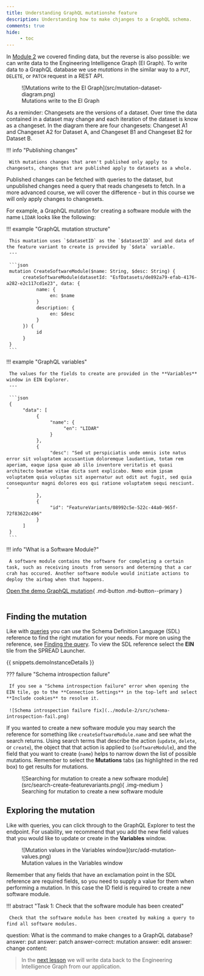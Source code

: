 ```yaml
---
title: Understanding GraphQL mutationshe feature 
description: Understanding how to make chjanges to a GraphQL schema.
comments: true
hide:
     - toc
---
```


In [Module 2](../module-2/querying-spread.md#finding-the-query) we covered finding data, but the reverse is also possible: we can write data to the Engineering Intelligence Graph (EI Graph). To write data to a GraphQL database we use _mutations_ in the similar way to a `PUT`, `DELETE`, or `PATCH` request in a REST API.

<figure markdown="span">
     ![Mutations write to the EI Graph](src/mutation-dataset-diagram.png)
     <figcaption>Mutations write to the EI Graph</figcaption>
</figure>

As a reminder: Changesets are the versions of a dataset. Over time the data contained in a dataset may change and each iteration of the dataset is know as a changeset. In the diagram there are four changesets: Changeset A1 and Changeset A2 for Dataset A, and Changeset B1 and Changeset B2 for Dataset B.

!!! info "Publishing changes"

     With mutations changes that aren't published only apply to changesets, changes that are published apply to datasets as a whole.

Published changes can be fetched with queries to the dataset, but unpublished changes need a query that reads changesets to fetch. In a more advanced course, we will cover the difference - but in this course we will only apply changes to changesets.

For example, a GraphQL mutation for creating a software module with the name `LIDAR` looks like the following:

<div class='grid' markdown>

!!! example "GraphQL mutation structure"

     This muatation uses `$datasetID` as the `$datasetID` and and data of the feature variant to create is provided by `$data` variable.
     ---

     ```json
     mutation CreateSoftwareModule($name: String, $desc: String) {
          createSoftwareModule(datasetId: "EsfDatasets/de892a79-efab-4176-a282-e2c117cd1e23", data: {
               name: {
                    en: $name
               }
               description: {
                    en: $desc
               }
          }) {
               id
          }
     }
     ```
     
!!! example "GraphQL variables"

     The values for the fields to create are provided in the **Variables** window in EIN Explorer.
     ---

     ```json
     {
          "data": [
               {
                    "name": {
                         "en": "LIDAR"
                    }
               },
               {
                    "desc": "Sed ut perspiciatis unde omnis iste natus error sit voluptatem accusantium doloremque laudantium, totam rem aperiam, eaque ipsa quae ab illo inventore veritatis et quasi architecto beatae vitae dicta sunt explicabo. Nemo enim ipsam voluptatem quia voluptas sit aspernatur aut odit aut fugit, sed quia consequuntur magni dolores eos qui ratione voluptatem sequi nesciunt. "
               }, 
               {
                    "id": "FeatureVariants/08992c5e-522c-44a0-965f-72f83622c496"
               }
          ]
     }
     ```
</div>

!!! info "What is a Software Module?"

     A software module contains the software for completing a certain task, such as receiving inouts from sensors and determing that a car crah has occured. Another software module would initiate actions to deploy the airbag when that happens.

[Open the demo GraphQL mutation](https://app.spread.ai/ein?explorerURLState=N4IgJg9gxgrgtgUwHYBcQC4QAI4xQQxQEsIksBhAJwUIQGUIAzFAd32oFkIwYAbBABQASJPkTosdFJSJIA5gBosQsAgDOUCVJnyAlFmAAdMllNmzUarQbM2nbn0FhC%2BNQhQBJMBMMgAomqMACIubihqAPSqABwAnABM%2BADssQC0CIz4AEapACwAjEkAbKn48dHx6fFQ%2BYVQYPkI8QDMvkrOBBJGJua95qLiBsZ9IyPIEiJiCMOjfQC%2BM7PmqhoyAA7EpF2LS2NIEytQO7sLPSNz%2Bt275kRgx72nDyAKIABu7ETZ-GoY2ENnfV8HXwvgkAG17rMrtcRr4BtMMP8YddfMhQVhfAAZDxBACCACVfJCYY9kXMFMSRtDkeYgeojojfHQEGAsHgsGsEJQ1GsiFBPsQ1GykKosBA4EgiEKpSgEFhRCgYEKuZQIJQsGoiCgsK8ILwYBtaHAsPgoLA1PhUER4FhILw1Qg4ABHGBy3j4GDOK3wJQoCAEY3UY34TkyMRKGguuVENYWrAu-By7JYIi8e0ppCvZB%2B6g6rlawhSrDueMwVxEE2UKAACy1CCgfqwWRoBDlrwLcrAfIIGpgqGLAA81rw%2BdkIAA6LAAOUdEGLkuNMYtxt1%2BsNsuNLs%2BOr1BoIQs12tcoYVMHVHu13C1JvZjBgci1SjcrK3%2BCwUFIbhdfcV6rg%2BDkSVbT1B1lQgIUtywShC1INtd3XR0NQQSCkHpa1UEnIkASWckMWwqFKV2XxbnRXwADEWzPBAADUPktcIIgABjiBIoAAVgQVI2Piao8lyfBGNSWIijYxhUiSeJGGiZoih4qBcmErCaVJUYAF1jjmEA5iAA){ .md-button .md-button--primary }
<br>
<br>

## Finding the mutation

Like with [queries](../module-2/querying-spread.md) you can use the Schema Definition Language (SDL) reference to find the right mutation for your needs. For more on using the reference, see [Finding the query](../module-2/querying-spread.md#finding-the-query). To view the SDL reference select the **EIN** tile from the SPREAD Launcher.

{{ snippets.demoInstanceDetails }}

??? failure "Schema introspection failure"

     If you see a "Schema introspection failure" error when opening the EIN tile, go to the **Connection Settings** in the top-left and select **Include cookies** to resolve it.

     ![Schema introspection failure fix](../module-2/src/schema-introspection-fail.png)

If you wanted to create a new software module you may search the reference for something like `createSoftwareModule.name` and see what the search returns. Using search terms that describe the action (`update`, `delete`, or `create`), the object that that action is applied to (`softwareModule`), and the field that you want to create (`name`) helps to narrow down the list of possible mutations. Remember to select the **Mutations** tabs (as highlighted in the red box) to get results for mutations.

<figure markdown="span">
     ![Searching for mutation to create a new software module](src/search-create-featurevariants.png){ .img-medium }
     <figcaption>Searching for mutation to create a new software module</figcaption>
</figure>

## Exploring the mutation

Like with queries, you can click through to the GraphQL Explorer to test the endpoint. For usability, we recommend that you add the new field values that you would like to update or create in the **Variables** window.

<figure markdown="span">
     ![Mutation values in the Variables window](src/add-mutation-values.png)
     <figcaption>Mutation values in the Variables window</figcaption>
</figure>

Remember that any fields that have an exclamation point in the SDL reference are required fields, so you need to supply a value for them when performing a mutation. In this case the ID field is required to create a new software module.

!!! abstract "Task 1: Check that the software module has been created"

     Check that the software module has been created by making a query to find all software modules.

<?quiz?>
question: What is the command to make changes to a GraphQL database?
answer: put
answer: patch
answer-correct: mutation
answer: edit
answer: change
content:
<p></p>
<?/quiz?>

<blockquote class="next-lesson">In the <a href="creating-an-authoring-app.html">next lesson</a> we will write data back to the Engineering Intelligence Graph from our application.</blockquote>
